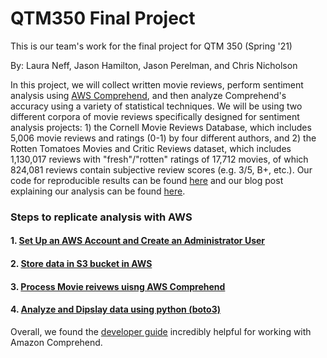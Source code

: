# QTM350 Final Project
This is our team's work for the final project for QTM 350 (Spring '21)

By: Laura Neff, Jason Hamilton, Jason Perelman, and Chris Nicholson

In this project, we will collect written movie reviews, perform sentiment analysis using [AWS Comprehend](https://aws.amazon.com/comprehend/), and then analyze Comprehend's accuracy using a variety of statistical techniques. We will be using two different corpora of movie reviews specifically designed for sentiment analysis projects: 1) the Cornell Movie Reviews Database, which includes 5,006 movie reviews and ratings (0-1) by four different authors, and 2) the Rotten Tomatoes Movies and Critic Reviews dataset, which includes 1,130,017 reviews with "fresh"/"rotten" ratings of 17,712 movies, of which 824,081 reviews contain subjective review scores (e.g. 3/5, B+, etc.). Our code for reproducible results can be found [here](https://github.com/jperelm/QTM350FinalProject/blob/main/Project_reviews.ipynb) and our blog post explaining our analysis can be found [here](http://ricottablogpost.s3-website-us-east-1.amazonaws.com/).

### Steps to replicate analysis with AWS

#### 1. [Set Up an AWS Account and Create an Administrator User](https://docs.aws.amazon.com/comprehend/latest/dg/setting-up.html) 
#### 2. [Store data in S3 bucket in AWS](https://docs.aws.amazon.com/AmazonS3/latest/userguide/creating-buckets-s3.html)
#### 3. [Process Movie reivews uisng AWS Comprehend](https://docs.aws.amazon.com/comprehend/latest/dg/getting-started.html)
#### 4. [Analyze and Dipslay data using python (boto3)](https://boto3.amazonaws.com/v1/documentation/api/latest/index.html)

Overall, we found the [developer guide](https://docs.aws.amazon.com/comprehend/latest/dg/comprehend-dg.pdf) incredibly helpful for working with Amazon Comprehend.
